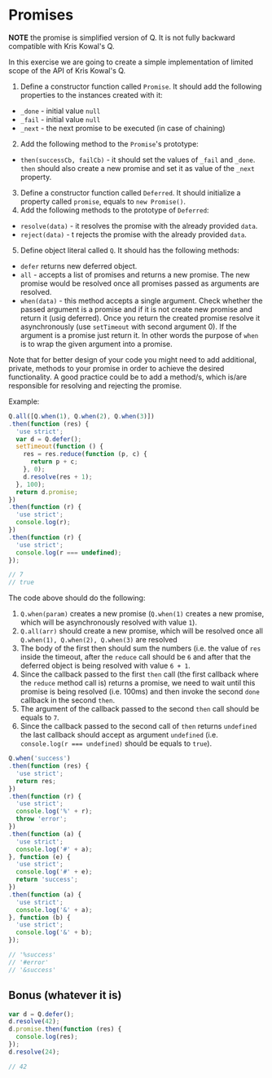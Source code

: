# Promises

**NOTE** the promise is simplified version of Q. It is not fully backward compatible with Kris Kowal's Q.

In this exercise we are going to create a simple implementation of limited scope of the API of Kris Kowal's Q.

1. Define a constructor function called `Promise`. It should add the following properties to the instances created with it:
  * `_done` - initial value `null`
  * `_fail` - initial value `null`
  * `_next` - the next promise to be executed (in case of chaining)
2. Add the following method to the `Promise`'s prototype:
  * `then(successCb, failCb)` - it should set the values of `_fail` and `_done`. `then` should also create a new promise and set it as value of the `_next` property.
3. Define a constructor function called `Deferred`. It should initialize a property called `promise`, equals to `new Promise()`.
4. Add the following methods to the prototype of `Deferred`:
  * `resolve(data)` - it resolves the promise with the already provided `data`.
  * `reject(data)` - t rejects the promise with the already provided `data`.
5. Define object literal called `Q`. It should has the following methods:
  * `defer` returns new deferred object.
  * `all` - accepts a list of promises and returns a new promise. The new promise would be resolved once all promises passed as arguments are resolved.
  * `when(data)` - this method accepts a single argument. Check whether the passed argument is a promise and if it is not create new promise and return it (usig deferred). Once you return the created promise resolve it asynchronously (use `setTimeout` with second argument 0). If the argument is a promise just return it. In other words the purpose of `when` is to wrap the given argument into a promise.

Note that for better design of your code you might need to add additional, private, methods to your promise in order to achieve the desired functionality. A good practice could be to add a method/s, which is/are responsible for resolving and rejecting the promise.

Example:

```javascript
Q.all([Q.when(1), Q.when(2), Q.when(3)])
.then(function (res) {
  'use strict';
  var d = Q.defer();
  setTimeout(function () {
    res = res.reduce(function (p, c) {
      return p + c;
    }, 0);
    d.resolve(res + 1);
  }, 100);
  return d.promise;
})
.then(function (r) {
  'use strict';
  console.log(r);
})
.then(function (r) {
  'use strict';
  console.log(r === undefined);
});

// 7
// true
```

The code above should do the following:
1. `Q.when(param)` creates a new promise (`Q.when(1)` creates a new promise, which will be asynchronously resolved with value `1`).
2. `Q.all(arr)` should create a new promise, which will be resolved once all `Q.when(1), Q.when(2), Q.when(3)` are resolved
3. The body of the first then should sum the numbers (i.e. the value of `res` inside the timeout, after the `reduce` call should be `6` and after that the deferred object is being resolved with value `6 + 1`.
4. Since the callback passed to the first `then` call (the first callback where the `reduce` method call is) returns a promise, we need to wait until this promise is being resolved (i.e. 100ms) and then invoke the second `done` callback in the second `then`.
5. The argument of the callback passed to the second `then` call should be equals to `7`.
6. Since the callback passed to the second call of `then` returns `undefined` the last callback should accept as argument `undefined` (i.e. `console.log(r === undefined)` should be equals to `true`).

```javascript
Q.when('success')
.then(function (res) {
  'use strict';
  return res;
})
.then(function (r) {
  'use strict';
  console.log('%' + r);
  throw 'error';
})
.then(function (a) {
  'use strict';
  console.log('#' + a);
}, function (e) {
  'use strict';
  console.log('#' + e);
  return 'success';
})
.then(function (a) {
  'use strict';
  console.log('&' + a);
}, function (b) {
  'use strict';
  console.log('&' + b);
});

// '%success'
// '#error'
// '&success'
```

## Bonus (whatever it is)

```javascript
var d = Q.defer();
d.resolve(42);
d.promise.then(function (res) {
  console.log(res);
});
d.resolve(24);

// 42
```
